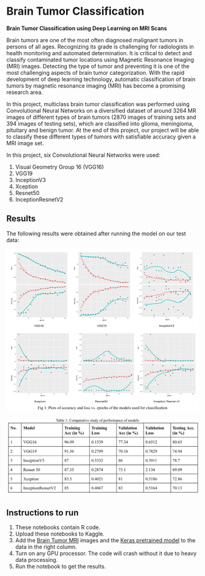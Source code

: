 # Brain Tumor Classification
**Brain Tumor Classification using Deep Learning on MRI Scans**

Brain tumors are one of the most often diagnosed malignant tumors in persons of all ages. Recognizing its grade is challenging for radiologists in health monitoring and automated determination. It is critical to detect and classify contaminated tumor locations using Magnetic Resonance Imaging (MRI) images. Detecting the type of tumor and preventing it is one of the most challenging aspects of brain tumor categorization. With the rapid development of deep learning technology, automatic classification of brain tumors by magnetic resonance imaging (MRI) has become a promising research area.

In this project, multiclass brain tumor classification was performed using Convolutional Neural Networks on a diversified dataset of around 3264 MR images of different types of brain tumors (2870 images of training sets and 394 images of testing sets), which are classified into glioma, meningioma, pituitary and benign tumor. At the end of this project, our project will be able to classify these different types of tumors with satisfiable accuracy given a MRI image set.

In this project, six Convolutional Neural Networks were used:
1. Visual Geometry Group 16 (VGG16)
2. VGG19
3. InceptionV3
4. Xception
5. Resnet50
6. InceptionResnetV2

## Results
The following results were obtained after running the model on our test data:

![Plots](Results/plots.png)

![Table](Results/table.png)

## Instructions to run
1. These notebooks contain R code.
2. Upload these notebooks to Kaggle.
3. Add the [Brain Tumor MRI](https://www.kaggle.com/datasets/sartajbhuvaji/brain-tumor-classification-mri) images and the [Keras pretrained model](https://www.kaggle.com/datasets/gaborfodor/keras-pretrained-models) to the data in the right column.
4. Turn on any GPU processor. The code will crash without it due to heavy data processing.
5. Run the notebook to get the results.
